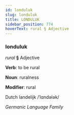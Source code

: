 ```yaml
---
id: londuluk
slug: londuluk
title: LONDULUK
sidebar_position: 774
hoverText: rural § Adjective
---
```


### londuluk

*rural* **§** Adjective

**Verb**: to be rural

**Noun**: ruralness

**Modifier**: rural

Dutch landelijk /ˈlɑndələk/

*Germanic Language Family*